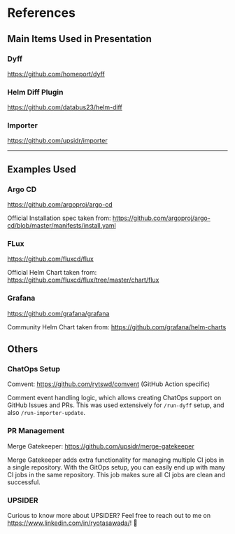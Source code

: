 # References

## Main Items Used in Presentation

<!-- == export: main / begin == -->

### Dyff

https://github.com/homeport/dyff

### Helm Diff Plugin

https://github.com/databus23/helm-diff

### Importer

https://github.com/upsidr/importer

<!-- == export: main / end == -->

---

## Examples Used

<!-- == export: examples / begin == -->

### Argo CD

https://github.com/argoproj/argo-cd

Official Installation spec taken from: https://github.com/argoproj/argo-cd/blob/master/manifests/install.yaml

### FLux

https://github.com/fluxcd/flux

Official Helm Chart taken from: https://github.com/fluxcd/flux/tree/master/chart/flux

### Grafana

https://github.com/grafana/grafana

Community Helm Chart taken from: https://github.com/grafana/helm-charts

## <!-- == export: examples / end == -->

## Others

<!-- == export: other / begin == -->

### ChatOps Setup

Comvent: https://github.com/rytswd/comvent (GitHub Action specific)

Comment event handling logic, which allows creating ChatOps support on GitHub Issues and PRs. This was used extensively for `/run-dyff` setup, and also `/run-importer-update`.

### PR Management

Merge Gatekeeper: https://github.com/upsidr/merge-gatekeeper

Merge Gatekeeper adds extra functionality for managing multiple CI jobs in a single repository. With the GitOps setup, you can easily end up with many CI jobs in the same repository. This job makes sure all CI jobs are clean and successful.

### UPSIDER

Curious to know more about UPSIDER? Feel free to reach out to me on https://www.linkedin.com/in/ryotasawada/! 🥰

<!-- == export: other / end == -->
